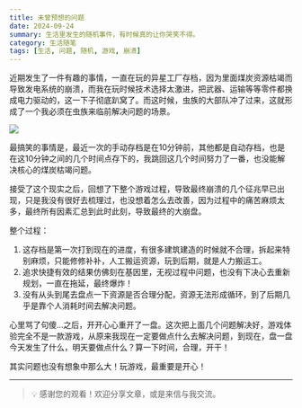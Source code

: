 ```yaml
---
title: 未曾预想的问题
date: 2024-09-24
summary: 生活里发生的随机事件，有时候真的让你哭笑不得。
category: 生活随笔
tags: [生活, 问题, 随机, 游戏, 崩溃]
---
```


近期发生了一件有趣的事情，一直在玩的异星工厂存档，因为里面煤炭资源枯竭而导致发电系统的崩溃，而我在玩时候技术选择太激进，把武器、运输等等零件都换成电力驱动的，这一下子彻底趴窝了。而这时候，虫族的大部队冲了过来，这就形成了一个我必须在虫族来临前解决问题的场景。

![](https://blog-1259751088.cos.ap-shanghai.myqcloud.com/uPic/v4SSm4.png)

最搞笑的事情是，最近一次的手动存档是在10分钟前，其他都是自动存档，也是在这10分钟之间的几个时间点存下的，我跳回这几个时间努力了一番，也没能解决核心的煤炭枯竭问题。

接受了这个现实之后，回想了下整个游戏过程，导致最终崩溃的几个征兆早已出现，只是我没有很好去梳理过，也没想着怎么去改善，因为过程中的痛苦麻烦太多，最终所有因素汇总到此时此刻，导致最终的大崩盘。

整个过程：

1. 这存档是第一次打到现在的进度，有很多建筑建造的时候就不合理，拆起来特别麻烦，只能修修补补，人工搬运资源，玩到后期，就是人力搬运工。
2. 追求快捷有效的结果仿佛刻在基因里，无视过程中问题，也没有下决心去重新规划，一直在拖延，最终爆炸！
3. 没有从头到尾去盘点一下资源是否合理分配，资源无法形成循环，到了后期几乎是靠个人消耗时间去解决问题。

心里骂了句傻...之后，开开心心重开了一盘。这次把上面几个问题解决好，游戏体验完全不是一款游戏，从原来我现在一定要做点什么去解决问题，到现在，盘一盘今天发生了什么，明天要做点什么？算一下时间，合理，开干！

其实问题也没有想象中那么大！玩游戏，最重要是开心！

---

> 💡 感谢您的观看！欢迎分享文章，或是来信与我交流。